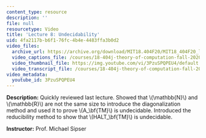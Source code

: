 ```yaml
---
content_type: resource
description: ''
file: null
resourcetype: Video
title: 'Lecture 8: Undecidability'
uid: 4fa2117b-b6f1-76fc-4b4e-4483ffa3b0d2
video_files:
  archive_url: https://archive.org/download/MIT18.404F20/MIT18_404F20_lec08_300k.mp4
  video_captions_file: /courses/18-404j-theory-of-computation-fall-2020/c2b26760fd3153f988d1bcaa68f5e439_3PzuSPQPEU4.vtt
  video_thumbnail_file: https://img.youtube.com/vi/3PzuSPQPEU4/default.jpg
  video_transcript_file: /courses/18-404j-theory-of-computation-fall-2020/ee8ea0832eeac91d9fdc5e20d19f9e22_3PzuSPQPEU4.pdf
video_metadata:
  youtube_id: 3PzuSPQPEU4
---
```


**Description:** Quickly reviewed last lecture. Showed that \\(\\mathbb{N}\\) and \\(\\mathbb{R}\\) are not the same size to introduce the diagonalization method and used it to prove \\(A\_\\bf{TM}\\) is undecidable. Introduced the reducibility method to show that \\(HALT\_\\bf{TM}\\) is undecidable.

**Instructor:** Prof. Michael Sipser
